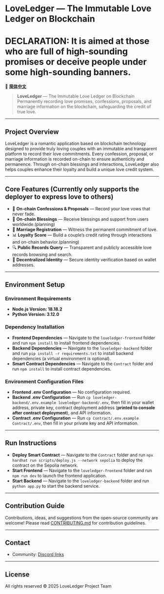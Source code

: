 # LoveLedger — The Immutable Love Ledger on Blockchain

# DECLARATION:  **It is aimed at those who are full of high-sounding promises or deceive people under some high-sounding banners.**
🔁 **[简体中文](README_CN.md)**

> **LoveLedger** — The Immutable Love Ledger on Blockchain
> Permanently recording love promises, confessions, proposals, and marriage information on the blockchain, safeguarding the credit of true love.

---

## Project Overview

LoveLedger is a romantic application based on blockchain technology designed to provide truly loving couples with an immutable and transparent platform to record their love commitments.
Every confession, proposal, or marriage information is recorded on-chain to ensure authenticity and permanence. Through on-chain blessings and interactions, LoveLedger also helps couples enhance their loyalty and build a unique love credit system.

---

## Core Features (Currently only supports the deployer to express love to others)

* 💌 **On-chain Confessions & Proposals** — Record your love vows that never fade.
* 🎉 **On-chain Blessings** — Receive blessings and support from users worldwide.(planning)
* 💍 **Marriage Registration** — Witness the permanent commitment of love.
* 📊 **Loyalty Score** — Build a couple’s credit rating through interactions and on-chain behavior.(planning)
* 🔍 **Public Records Query** — Transparent and publicly accessible love records browsing and search.
* 🔐 **Decentralized Identity** — Secure identity verification based on wallet addresses.

---

## Environment Setup

### Environment Requirements

* **Node.js Version: 18.18.2**
* **Python Version: 3.12.0**

### Dependency Installation

* **Frontend Dependencies** — Navigate to the `loveledger-frontend` folder and run `npm install` to install frontend dependencies.
* **Backend Dependencies** — Navigate to the `loveledger-backend` folder and run `pip install -r requirements.txt` to install backend dependencies (a virtual environment is optional).
* **Smart Contract Dependencies** — Navigate to the `Contract` folder and run `npm install` to install contract dependencies.

### Environment Configuration Files

* **Frontend .env Configuration** — No configuration required.
* **Backend .env Configuration** — Run `cp loveledger-backend/.env.example loveledger-backend/.env`, then fill in your wallet address, private key, contract deployment address (**printed to console after contract deployment**), and API information.
* **Contract .env Configuration** — Run `cp Contract/.env.example Contract/.env`, then fill in your private key and API information.

---

## Run Instructions

* **Deploy Smart Contract** — Navigate to the `Contract` folder and run `npx hardhat run scripts/deploy.js --network sepolia` to deploy the contract on the Sepolia network.
* **Start Frontend** — Navigate to the `loveledger-frontend` folder and run `npm run dev` to launch the frontend application.
* **Start Backend** — Navigate to the `loveledger-backend` folder and run `python app.py` to start the backend service.

---

## Contribution Guide

Contributions, ideas, and suggestions from the open-source community are welcome!
Please read [CONTRIBUTING.md](doc/CONTRIBUTING.md) for contribution guidelines.

---

## Contact
* Community: [Discord links](https://discord.gg/wnxj7Nea)

---

## License

All rights reserved © 2025 LoveLedger Project Team
